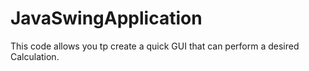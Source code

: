 # JavaSwingApplication

This code allows you tp create a quick GUI that can perform a desired Calculation.
